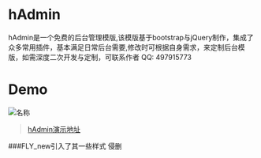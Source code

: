 
# hAdmin
hAdmin是一个免费的后台管理模版,该模版基于bootstrap与jQuery制作，集成了众多常用插件，基本满足日常后台需要,修改时可根据自身需求，来定制后台模版，如需深度二次开发与定制，可联系作者 QQ: 497915773

# Demo
![名称](./hAdmin/img/1.png)
> [hAdmin演示地址](https://fzninja.github.io/demo/hAdmin/#)




###FLY_new引入了其一些样式 侵删